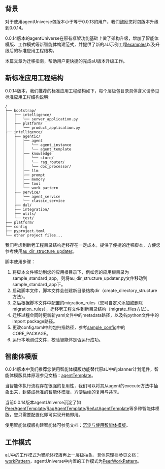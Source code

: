 ## 背景
对于使用agentUniverse包版本小于等于0.0.13的用户，我们鼓励您将包版本升级到0.0.14。

0.0.14版本的agentUniverse在原有框架功能基础上做了架构升级，增加了智能体模版、工作模式等新智能体构建范式，并提供了新的aU示例工程[examples](../../../../examples)以及升级后的标准应用工程结构。

本篇文章为迁移指南，帮助用户更快捷的完成aU版本升级工作。

## 新标准应用工程结构
0.0.14版本，我们推荐的标准应用工程结构如下，每个层级包目录具体含义请参见[标准应用工程结构说明](1.标准应用工程结构说明.md):
```
/
├── bootstrap/
│   ├── intelligence/
│   │   └── server_application.py
│   ├── platform/
│   │   └── product_application.py
├── intelligence/
│   ├── agentic/
│   │   ├── agent
│   │   │   └── agent_instance
│   │   │   └── agent_template
│   │   ├── knowledge
│   │   │   └── store/
│   │   │   └── rag_router/
│   │   │   └── doc_processor/
│   │   ├── llm
│   │   ├── prompt
│   │   ├── memory
│   │   ├── tool
│   │   └── work_pattern
│   ├── service/
│   │   └── agent_service
│   │   └── classic_service
│   ├── dal/
│   ├── integration/
│   ├── utils/
│   └── test/
├── platform/
├── config
├── pyproject.toml
└── other project files...
```

我们考虑到新老工程目录结构迁移存在一定成本，提供了便捷的迁移脚本，方便您参考使用[au_dir_structure_updater](../../../../au_dir_structure_updater.py)。

脚本使用步骤：
1. 将脚本文件移动到您的应用根目录下，例如您的应用根目录为sample_standard_app，则将au_dir_structure_updater.py文件移动到sample_standard_app下。
2. 启动脚本文件，脚本文件会创建新目录结构dir（create_directory_structure方法）。
3. 之后根据脚本文件中配置的migration_rules（您可自定义添加或删除migration_rules），迁移老工程文件到新目录结构（migrate_files方法）。
4. 迁移过程会同时更新新yaml文件中的metadata路径，以及各python文件中的import package路径。
5. 更改config.toml中的包扫描路径，参考[sample_config](../../../../examples/sample_standard_app/config/config.toml)中的CORE_PACKAGE。
6. 运行本地测试文件，校验智能体是否运行成功。

## 智能体模版

0.0.14版本中我们推荐您使用智能体模版功能替代原aU中的planner计划组件，智能体模版具体原理参见文档：[agentTemplate](../../zh/In-Depth_Guides/原理介绍/智能体/智能体模版.md)。

当智能体执行流程存在很强的复用性，我们可以将其从agent的execute方法中抽象出来，封装成标准的智能体模版，方便后续的复用与共享。

当前0.0.14版本agentUniverse沉淀了如[PeerAgentTemplate](../../../../agentuniverse/agent/template/peer_agent_template.py)/[RagAgentTemplate](../../../../agentuniverse/agent/template/rag_agent_template.py)/[ReActAgentTemplate](../../../../agentuniverse/agent/template/react_agent_template.py)等多种智能体模版，您只需要配置化即可实现开箱即用。

使用智能体模版构建智能体可参见文档：[沉淀与使用智能体模版](../开始使用/5.沉淀与使用智能体模版.md)。


## 工作模式
aU中的工作模式为智能体模版再上一层级抽象，具体原理档参见文档：[workPattern](../../zh/In-Depth_Guides/原理介绍/工作模式/工作模式.md)，agentUniverse中内置的工作模式为[PeerWorkPattern](../../../../agentuniverse/agent/work_pattern/peer_work_pattern.py)。
